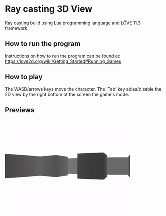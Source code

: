 # Ray casting 3D View
Ray casting build using Lua programming language and LÖVE 11.3 framework.

## How to run the program
Instructions on how to run the program can be found at: https://love2d.org/wiki/Getting_Started#Running_Games

## How to play
The WASD/arrows keys move the character. The 'Tab' key ables/disable the 2D view by the right bottom of the screen the game's mode.

## Previews
<p>
  <img src="https://github.com/MatheusCod/Ray_casting_3D_View/blob/master/preview.gif" width="400" height="300">
</p>
